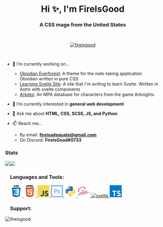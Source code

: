 <!---
FireIsGood/FireIsGood is a ✨ special ✨ repository because its `README.md` (this file) appears on your GitHub profile.
You can click the Preview link to take a look at your changes.
--->

<h1 align="center">Hi ✨, I'm FireIsGood</h1>
<h3 align="center">A CSS mage from the United States</h3>

<br>

<p align="center"> <a href="https://github.com/ryo-ma/github-profile-trophy"><img src="https://github-profile-trophy.vercel.app/?username=fireisgood&column=5&title=MultiLanguage,Commits,Stars,Issues,PullRequest" alt="fireisgood" /></a></p>

<br>

- 🔭 I’m currently working on...
  - [Obsidian Everforest](https://github.com/FireIsGood/obsidian-everforest): A theme for the note-taking application Obsidian written in pure CSS
  - [Learning Svelte Site](https://github.com/FireIsGood/learning-svelte-site): A site that I'm writing to learn Svelte. Written in Astro with svelte components
  - [Arkdex](https://github.com/FireIsGood/arkdex): An MPA database for characters from the game Arknights

- 🌱 I’m currently interested in **general web development**

- 💬 Ask me about **HTML, CSS, SCSS, JS, and Python**

- 📫 Reach me...
  - By email: **fireisadequate@gmail.com**
  - On Discord: **FireIsGood#0733**

### Stats

<div>
  <img height="170" align="left" src="https://github-readme-stats.vercel.app/api?username=fireisgood&count_private=true&include_all_commits=true" />
  <img src="https://github-readme-stats.vercel.app/api/top-langs/?username=fireisgood&layout=compact" />
</div>


### Languages and Tools:
<p align="left"> <a href="https://www.w3schools.com/css/" target="_blank" rel="noreferrer"> <img src="https://raw.githubusercontent.com/devicons/devicon/master/icons/css3/css3-original-wordmark.svg" alt="css3" width="40" height="40"/> </a> <a href="https://www.w3.org/html/" target="_blank" rel="noreferrer"> <img src="https://raw.githubusercontent.com/devicons/devicon/master/icons/html5/html5-original-wordmark.svg" alt="html5" width="40" height="40"/> </a> <a href="https://developer.mozilla.org/en-US/docs/Web/JavaScript" target="_blank" rel="noreferrer"> <img src="https://raw.githubusercontent.com/devicons/devicon/master/icons/javascript/javascript-original.svg" alt="javascript" width="40" height="40"/> </a> <a href="https://www.photoshop.com/en" target="_blank" rel="noreferrer"> <img src="https://raw.githubusercontent.com/devicons/devicon/master/icons/photoshop/photoshop-line.svg" alt="photoshop" width="40" height="40"/> </a> <a href="https://www.python.org" target="_blank" rel="noreferrer"> <img src="https://raw.githubusercontent.com/devicons/devicon/master/icons/python/python-original.svg" alt="python" width="40" height="40"/> </a> <a href="https://sass-lang.com" target="_blank" rel="noreferrer"> <img src="https://raw.githubusercontent.com/devicons/devicon/master/icons/sass/sass-original.svg" alt="sass" width="40" height="40"/> </a> <a href="https://svelte.dev" target="_blank" rel="noreferrer"> <img src="https://upload.wikimedia.org/wikipedia/commons/1/1b/Svelte_Logo.svg" alt="svelte" width="40" height="40"/> </a> <a href="https://www.typescriptlang.org/" target="_blank" rel="noreferrer"> <img src="https://raw.githubusercontent.com/devicons/devicon/master/icons/typescript/typescript-original.svg" alt="typescript" width="40" height="40"/> </a> </p>


### Support:

<a href="https://ko-fi.com/fireisgood"> <img align="left" src="https://cdn.ko-fi.com/cdn/kofi3.png?v=3" height="50" width="210" alt="fireisgood" /></a>
